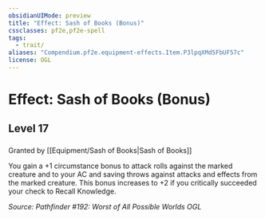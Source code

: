 ```yaml
---
obsidianUIMode: preview
title: "Effect: Sash of Books (Bonus)"
cssclasses: pf2e,pf2e-spell
tags:
  - trait/
aliases: "Compendium.pf2e.equipment-effects.Item.P3lpqXMd5FbUF57c"
license: OGL
---
```

# Effect: Sash of Books (Bonus)
## Level 17
### 






Granted by [[Equipment/Sash of Books|Sash of Books]]

You gain a +1 circumstance bonus to attack rolls against the marked creature and to your AC and saving throws against attacks and effects from the marked creature. This bonus increases to +2 if you critically succeeded your check to Recall Knowledge.

*Source: Pathfinder #192: Worst of All Possible Worlds*
*OGL*